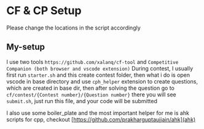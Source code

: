 # CF & CP Setup

Please change the locations in the script accordingly

## My-setup

I use two tools `https://github.com/xalanq/cf-tool` and `Competitive Companion (both browser and vscode extension)`
During contest, I usually first run `starter.sh` and this create contest folder, then what i do is open vscode in base directory and use `cph_helper` extension to create questions, which are created in base dir, then after solving the question go to `cf/contest/{Contest number}/{Question number}` there you will see `submit.sh`, just run this file, and your code will be submitted

I also use some boiler_plate and the most important helper for me is ahk scripts for cpp, checkout [https://github.com/prakharguptaujjain/ahk](ahk)
